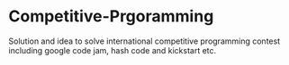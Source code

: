 # Competitive-Prgoramming
Solution and idea to solve international competitive programming contest including google code jam, hash code and kickstart etc. 
